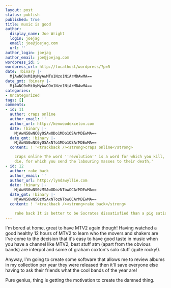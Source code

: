 ```yaml
---
layout: post
status: publish
published: true
title: music is good
author:
  display_name: Joe Wright
  login: joejag
  email: joe@joejag.com
  url: ''
author_login: joejag
author_email: joe@joejag.com
wordpress_id: 5
wordpress_url: http://localhost/wordpress/?p=5
date: !binary |-
  MjAwNC0xMi0yMyAwMTo1Nzo1NiArMDAwMA==
date_gmt: !binary |-
  MjAwNC0xMi0yMyAwODo1Nzo1NiArMDAwMA==
categories:
- Uncategorized
tags: []
comments:
- id: 11
  author: craps online
  author_email: ''
  author_url: http://kenwoodexcelon.com
  date: !binary |-
    MjAwNS0wNC0yOSAwODo1MDo1OSArMDEwMA==
  date_gmt: !binary |-
    MjAwNS0wNC0yOSAxNTo1MDo1OSArMDEwMA==
  content: ! '<trackback /><strong>craps online</strong>

    craps online The word ''revolution'' is a word for which you kill, for which you
    die, for which you send the labouring masses to their death,'
- id: 12
  author: rake back
  author_email: ''
  author_url: http://lyndawyllie.com
  date: !binary |-
    MjAwNS0wNS0zMSAwODozNTowOCArMDEwMA==
  date_gmt: !binary |-
    MjAwNS0wNS0zMSAxNTozNTowOCArMDEwMA==
  content: ! '<trackback /><strong>rake back</strong>

    rake back It is better to be Socrates dissatisfied than a pig satisfied.'
---
```

<p>I'm bored at home, great to have MTV2 again though!  Having watched a good healthy 12 hours of MTV2 to learn who the movers and shakers are I've come to the decision that it's easy to have good taste in music when you have a channel like MTV2, best stuff atm (apart from the obvious bands) are interpol and some of graham coxton's solo stuff (quite rocky!).</p>
<p>Anyway, I'm going to create some software that allows me to review albums in my collection per year they were released then it'll save everyone else having to ask their friends what the cool bands of the year are!</p>
<p>Pure genius, thing is getting the motivation to create the damned thing.</p>

